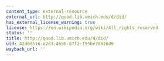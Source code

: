 ```yaml
---
content_type: external-resource
external_url: http://quod.lib.umich.edu/d/did/
has_external_license_warning: true
license: https://en.wikipedia.org/wiki/All_rights_reserved
status: ''
title: http://quod.lib.umich.edu/d/did/
uid: 42d0d516-a2d3-4696-87f2-f95be2d826d9
wayback_url: ''
---
```

